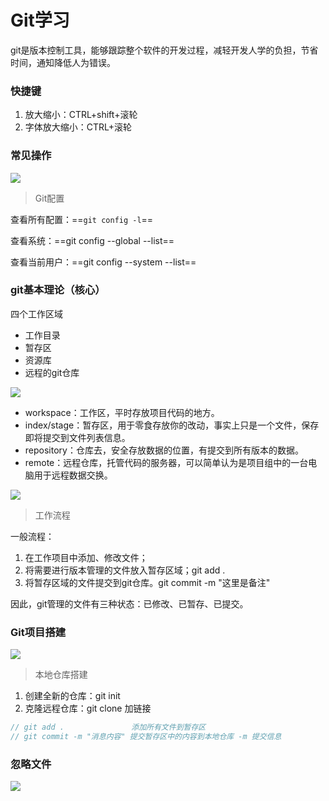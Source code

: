 # Git学习

git是版本控制工具，能够跟踪整个软件的开发过程，减轻开发人学的负担，节省时间，通知降低人为错误。

### **快捷键**

1. 放大缩小：CTRL+shift+滚轮
2. 字体放大缩小：CTRL+滚轮

### 常见操作

![](C:\Users\12617\Desktop\个人学习\test\photo\2.png)

> 
>
> Git配置

查看所有配置：==`git config -l`==

查看系统：==git config --global --list==

查看当前用户：==git config --system --list==



### git基本理论（核心）

四个工作区域 

- 工作目录
- 暂存区
- 资源库
- 远程的git仓库

![](C:\Users\12617\Desktop\个人学习\test\photo\1.png)



- workspace：工作区，平时存放项目代码的地方。
- index/stage：暂存区，用于零食存放你的改动，事实上只是一个文件，保存即将提交到文件列表信息。
- repository：仓库去，安全存放数据的位置，有提交到所有版本的数据。
- remote：远程仓库，托管代码的服务器，可以简单认为是项目组中的一台电脑用于远程数据交换。

![](C:\Users\12617\Desktop\个人学习\test\photo\3.png)

> 
>
> 工作流程

一般流程：

1. 在工作项目中添加、修改文件；
2. 将需要进行版本管理的文件放入暂存区域；git add .
3. 将暂存区域的文件提交到git仓库。git commit -m "这里是备注"

因此，git管理的文件有三种状态：已修改、已暂存、已提交。

### Git项目搭建

![](C:\Users\12617\Desktop\个人学习\test\photo\QQ图片20211103185556.png)

> 本地仓库搭建

1. 创建全新的仓库：git init
2. 克隆远程仓库：git clone 加链接

```c
// git add .               添加所有文件到暂存区
// git commit -m "消息内容" 提交暂存区中的内容到本地仓库 -m 提交信息
```

### 忽略文件

![](C:\Users\12617\Desktop\个人学习\test\photo\5.png)

